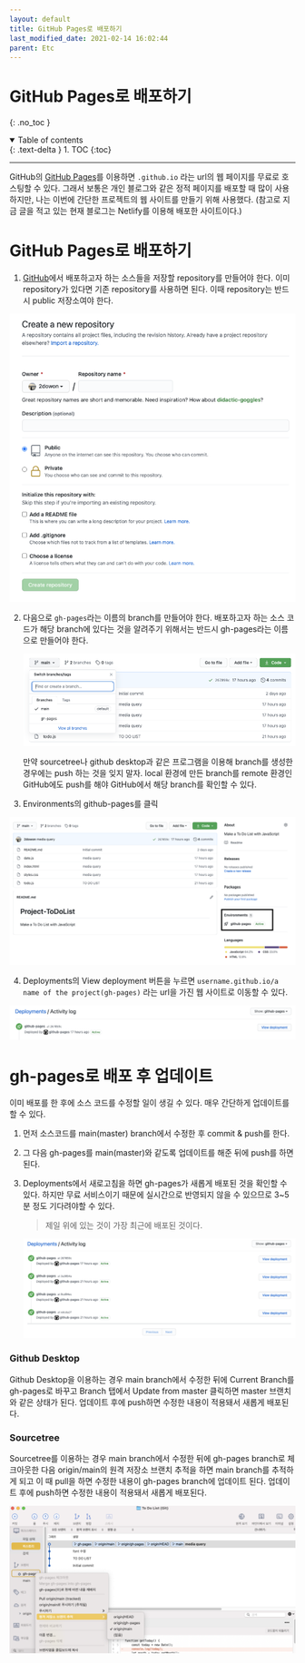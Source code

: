 ```yaml
---
layout: default
title: GitHub Pages로 배포하기
last_modified_date: 2021-02-14 16:02:44
parent: Etc
---
```


# GitHub Pages로 배포하기

{: .no_toc }

<details open markdown="block">
  <summary>
    Table of contents
  </summary>
  {: .text-delta }
1. TOC
{:toc}
</details>

---

GitHub의 [GitHub Pages](https://pages.github.com/)를 이용하면 `.github.io` 라는 url의 웹 페이지를 무료로 호스팅할 수 있다. 그래서 보통은 개인 블로그와 같은 정적 페이지를 배포할 때 많이 사용하지만, 나는 이번에 간단한 프로젝트의 웹 사이트를 만들기 위해 사용했다. (참고로 지금 글을 적고 있는 현재 블로그는 Netlify를 이용해 배포한 사이트이다.)

# GitHub Pages로 배포하기

1. [GitHub](https://github.com/)에서 배포하고자 하는 소스들을 저장할 repository를 만들어야 한다. 이미 repository가 있다면 기존 repository를 사용하면 된다. 이때 repository는 반드시 public 저장소여야 한다.

![gh-pages1](/assets/images/etc/gh-pages1.png)

2. 다음으로 `gh-pages`라는 이름의 branch를 만들어야 한다. 배포하고자 하는 소스 코드가 해당 branch에 있다는 것을 알려주기 위해서는 반드시 gh-pages라는 이름으로 만들어야 한다.

   ![gh-pages2](/assets/images/etc/gh-pages2.png)

   만약 sourcetree나 github desktop과 같은 프로그램을 이용해 branch를 생성한 경우에는 push 하는 것을 잊지 말자. local 환경에 만든 branch를 remote 환경인 GitHub에도 push를 해야 GitHub에서 해당 branch를 확인할 수 있다.

3. Environments의 github-pages를 클릭

![gh-pages3](/assets/images/etc/gh-pages3.png)

4. Deployments의 View deployment 버튼을 누르면 `username.github.io/a name of the project(gh-pages)` 라는 url을 가진 웹 사이트로 이동할 수 있다.

![gh-pages4](/assets/images/etc/gh-pages4.png)

# gh-pages로 배포 후 업데이트

이미 배포를 한 후에 소스 코드를 수정할 일이 생길 수 있다. 매우 간단하게 업데이트를 할 수 있다.

1. 먼저 소스코드를 main(master) branch에서 수정한 후 commit & push를 한다.
2. 그 다음 gh-pages를 main(master)와 같도록 업데이트를 해준 뒤에 push를 하면 된다.
3. Deployments에서 새로고침을 하면 gh-pages가 새롭게 배포된 것을 확인할 수 있다. 하지만 무료 서비스이기 때문에 실시간으로 반영되지 않을 수 있으므로 3~5분 정도 기다려야할 수 있다.

   > 제일 위에 있는 것이 가장 최근에 배포된 것이다.

   ![gh-pages5](/assets/images/etc/gh-pages5.png)

### Github Desktop

Github Desktop을 이용하는 경우 main branch에서 수정한 뒤에 Current Branch를 gh-pages로 바꾸고 Branch 탭에서 Update from master 클릭하면 master 브랜치와 같은 상태가 된다. 업데이트 후에 push하면 수정한 내용이 적용돼서 새롭게 배포된다.

### Sourcetree

Sourcetree를 이용하는 경우 main branch에서 수정한 뒤에 gh-pages branch로 체크아웃한 다음 origin/main의 원격 저장소 브랜치 추적을 하면 main branch를 추적하게 되고 이 때 pull을 하면 수정한 내용이 gh-pages branch에 업데이트 된다. 업데이트 후에 push하면 수정한 내용이 적용돼서 새롭게 배포된다.

![gh-pages6](/assets/images/etc/gh-pages6.png)

